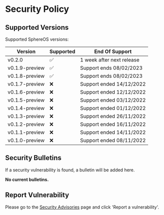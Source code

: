 # Security Policy

## Supported Versions

Supported SphereOS versions:

| Version          | Supported          | End Of Support                       |
| ---------------- | ------------------ | ------------------------------------ |
| v0.2.0           | :white_check_mark: | 1 week after next release            |
| v0.1.9-preview   | :white_check_mark: | Support ends 08/02/2023              |
| v0.1.8-preview   | :white_check_mark: | Support ends 08/02/2023              |
| v0.1.7-preview   | ❌                 | Support ended 14/12/2022             |
| v0.1.6-preview   | ❌                 | Support ended 12/12/2022             |
| v0.1.5-preview   | ❌                 | Support ended 03/12/2022             |
| v0.1.4-preview   | ❌                 | Support ended 01/12/2022             |
| v0.1.3-preview   | ❌                 | Support ended 26/11/2022             |
| v0.1.2-preview   | ❌                 | Support ended 16/11/2022             |
| v0.1.1-preview   | ❌                 | Support ended 14/11/2022             |
| v0.1.0-preview   | ❌                 | Support ended 08/11/2022             |

## Security Bulletins
If a security vulnerability is found, a bulletin will be added here.

**No current bulletins.**

## Report Vulnerability
Please go to the [Security Advisories](https://github.com/Jspa2/SphereOS/security/advisories) page and click 'Report a vulnerability'.
